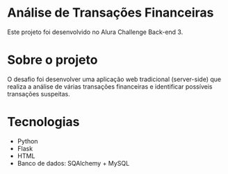 # Análise de Transações Financeiras

Este projeto foi desenvolvido no Alura Challenge Back-end 3. 

# Sobre o projeto

O desafio foi desenvolver uma aplicação web tradicional (server-side) que realiza a análise de várias transações financeiras e identificar possíveis transações suspeitas. 

# Tecnologias 

- Python
- Flask
- HTML
- Banco de dados: SQAlchemy + MySQL
